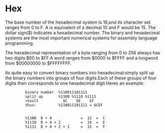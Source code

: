 # Hex
The base number of the hexadecimal system is 16,and its character set ranges from 0 to F. A is equivalent of a decimal 10 and F would be 15. The dollar sign($) indicates a hexadecimal number. The binary and hexadecimal systems are the most important numerical systems for assembly language programming.

The hexadecimal representation of a byte ranging from 0 to 256 always has two digits:$00 to $FF.A word ranges from $0000 to $FFFF and a longword from $00000000 to $FFFFFFFF.

Its quite easy to convert binary numbers into hexadecimal:simply split up the binary numbers into groups of four digits.Each of these groups of four digits then corresponds to one hexadecimal
digit.Heres an example:

             binary number  %110011101111
             split up       %1100 %1110 %1111
             result           $C    $E    $F
             thus:          %110011101111 = $CEF 


             %1100  8 + 4             =  12  =  C
             %1110  8 + 4 + 2         =  14  =  E
             %1111  8 + 4 + 2 + 1     =  15  =  F

